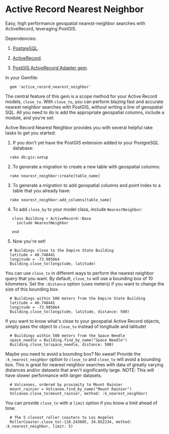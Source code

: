 # Active Record Nearest Neighbor

Easy, high performance geospatial nearest-neighbor searches with ActiveRecord, leveraging PostGIS.

Dependencies:
1. [PostgreSQL](http://www.postgresql.org/).

2. [ActiveRecord](https://github.com/rails/rails/tree/master/activerecord).

3. [PostGIS ActiveRecord Adapter gem](https://github.com/rgeo/activerecord-postgis-adapter).

In your Gemfile:

```
  gem 'actice_record_nearest_neighbor'
```

The central feature of this gem is a scope method for your Active Record models, `close_to`. With `close_to`, you can perform blazing fast and accurate nearest neighbor searches with PostGIS, without writing a line of geospatial SQL. All you need to do is add the appropriate geospatial columns, include a module, and you're set:

Active Record Nearest Neighbor provides you with several helpful rake tasks to get you started:

1. If you don't yet have the PostGIS extension added to your PostgreSQL database:

  ```
    rake db:gis:setup
  ```
2. To generate a migration to create a new table with geospatial columns:
  ```
    rake nearest_neighbor:create[table_name]
  ```
3. To generate a migration to add geospatial columns and point index to a table that you already have:

  ```
    rake nearest_neighbor:add_columns[table_name]
  ```
4. To add `close_by` to your model class, include `NearestNeighbor`:
  ```
     class Building < ActiveRecord::Base
       include NearestNeighbor

     end
  ```
5. Now you're set!
  ```
    # Buildings close to the Empire State Building
    latitude = 40.748441
    longitude = -73.985664
    Building.close_to(longitude, latitude)
  ```
You can use `close_to` in different ways to perform the nearest neighbor query that you want. By default, `close_to` will use a bounding box of 10 kilometers. Set the `:distance` option (uses meters) if you want to change the size of this bounding box.

  ```
    # Buildings within 500 meters from the Empire State Building
    latitude = 40.748441
    longitude = -73.985664
    Building.close_to(longitude, latitude, distance: 500)
  ```
If you want to know what's close to your geospatial Active Record objects, simply pass the object to `close_to` instead of longitude and latitude!
  ```
    # Buildings within 500 meters from the Space Needle 
    space_needle = Building.find_by_name("Space Needle")
    Building.close_to(space_needle, distance: 500)
  ```
Maybe you need to avoid a bounding box? No sweat! Provide the `:k_nearest_neighbor` option to `close_to` and `close_to` will avoid a bounding box. This is great for nearest neighbor searches with data of greatly varying distances and/or datasets that aren't significantly large. NOTE: This will have slower performance with larger datasets.
  ```
    # Volcanoes, ordered by proximity to Mount Rainier 
    mount_rainier = Volcanoe.find_by_name("Mount Rainier")
    Volcanoe.close_to(mount_rainier, method: :k_nearest_neighbor)
  ```
You can provide `close_to` with a `limit` option if you know a limit ahead of time:
  ```
    # The 5 closest roller coasters to Los Angeles 
    RollerCoaster.close_to(-118.243685, 34.052234, method: :k_nearest_neighbor, limit: 5)
  ```

